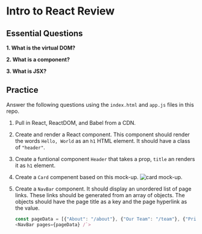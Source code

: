 # Intro to React Review

## Essential Questions
**1. What is the virtual DOM?**

**2. What is a component?**

**3. What is JSX?**

## Practice
Answer the following questions using the `index.html` and `app.js` files in this repo.

1. Pull in React, ReactDOM, and Babel from a CDN.

2. Create and render a React component. This component should render the words `Hello, World` as an `h1` HTML element. It should have a class of `"header"`.

3. Create a funtional component `Header` that takes a prop, `title` an renders it as `h1` element.

4. Create a `Card` compenent based on this mock-up. 
   ![card mock-up](./card.png).

5. Create a `NavBar` component. It should display an unordered list of page links. These links should be generated from an array of objects. The objects should have the page title as a key and the page hyperlink as the value.
   ```javascript
   const pageData = [{"About": "/about"}, {"Our Team": "/team"}, {"Pricing": "/pricing"}];
   <NavBar pages={pageData} /`>
